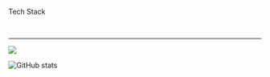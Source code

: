 Tech Stack

<br>
<hr>
<img src="https://img.shields.io/badge/React-61DAFB?logo=React">

![GitHub stats](https://github-readme-stats.vercel.app/api?username=sangholee228&show_icons=true&theme=radical)

